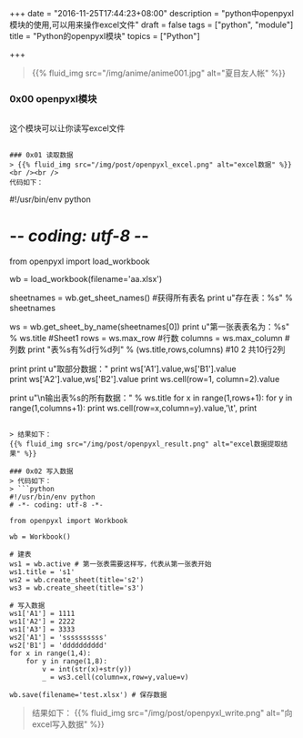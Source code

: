 +++
date = "2016-11-25T17:44:23+08:00"
description = "python中openpyxl模块的使用,可以用来操作excel文件"
draft = false
tags = ["python", "module"]
title = "Python的openpyxl模块"
topics = ["Python"]

+++

> {{% fluid_img src="/img/anime/anime001.jpg" alt="夏目友人帐" %}}

### 0x00 openpyxl模块
> ```
这个模块可以让你读写excel文件
```

### 0x01 读取数据
> {{% fluid_img src="/img/post/openpyxl_excel.png" alt="excel数据" %}}
<br /><br />
代码如下：
```
#!/usr/bin/env python
# -*- coding: utf-8 -*-

from openpyxl import load_workbook

wb = load_workbook(filename='aa.xlsx')

sheetnames = wb.get_sheet_names() #获得所有表名
print u"存在表：%s" % sheetnames

ws = wb.get_sheet_by_name(sheetnames[0])
print u"第一张表表名为：%s" % ws.title  #Sheet1
rows = ws.max_row  #行数
columns = ws.max_column  #列数
print "表%s有%d行%d列" % (ws.title,rows,columns)  #10 2  共10行2列


print
print u"取部分数据："
print ws['A1'].value,ws['B1'].value  
print ws['A2'].value,ws['B2'].value
print ws.cell(row=1, column=2).value

print u"\n输出表%s的所有数据：" % ws.title
for x in range(1,rows+1):
    for y in range(1,columns+1):
        print ws.cell(row=x,column=y).value,'\t',
    print
```

> 结果如下：
{{% fluid_img src="/img/post/openpyxl_result.png" alt="excel数据提取结果" %}}

### 0x02 写入数据
> 代码如下：
> ```python
#!/usr/bin/env python
# -*- coding: utf-8 -*-

from openpyxl import Workbook

wb = Workbook()

# 建表
ws1 = wb.active # 第一张表需要这样写，代表从第一张表开始
ws1.title = 's1'
ws2 = wb.create_sheet(title='s2')
ws3 = wb.create_sheet(title='s3')

# 写入数据
ws1['A1'] = 1111
ws1['A2'] = 2222
ws1['A3'] = 3333
ws2['A1'] = 'ssssssssss'
ws2['B1'] = 'dddddddddd'
for x in range(1,4):
    for y in range(1,8):
        v = int(str(x)+str(y))
        _ = ws3.cell(column=x,row=y,value=v)

wb.save(filename='test.xlsx') # 保存数据
```

> 结果如下：
{{% fluid_img src="/img/post/openpyxl_write.png" alt="向excel写入数据" %}}